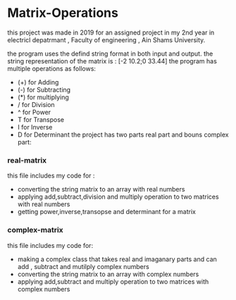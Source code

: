 # Matrix-Operations

this project was made in 2019 for an assigned project in my 2nd year in electricl depatrmant , Faculty of engineering , Ain Shams University.

the program uses the defind string format in both input and output.
the string representation of the matrix is : [-2 10.2;0 33.44]
the program has multiple operations as follows: 
* (+) for Adding
* (-) for Subtracting
* (*) for multiplying
* / for Division
* ^ for Power
* T for Transpose
* I for Inverse
* D for Determinant 
the project has two parts real part and bouns complex part:
### real-matrix 
this file includes my code for :
* converting the string matrix to an array with real numbers  
* applying add,subtract,division and multiply operation to two matrices with real numbers
* getting power,inverse,transopse and determinant for a matrix 

### complex-matrix
this file includes my code for:
* making a complex class that takes real and imaganary parts and can add , subtract and mutilply complex numbers
* converting the string matrix to an array with complex numbers
* applying add,subtract and multiply operation to two matrices with complex numbers
